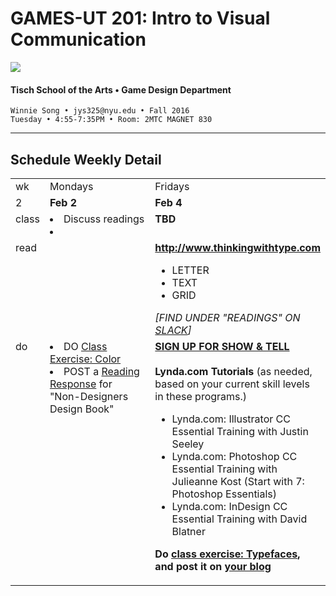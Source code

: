 # GAMES-UT 201: Intro to Visual Communication

![](http://www.fusionfilmfestival.com/wp-content/uploads/2013/01/tisch-logo-left.png)

#### Tisch School of the Arts • Game Design Department

    Winnie Song • jys325@nyu.edu • Fall 2016
    Tuesday • 4:55-7:35PM • Room: 2MTC MAGNET 830

---

## Schedule Weekly Detail

<table>
<tr>
<td>wk</td>
<td>Mondays</td>
<td>Fridays</td>
</tr>
<!-- dates -->
<tr>
  <td valign="top">2</td>
  <td valign="top"><strong>Feb 2</strong></td>
  <td valign="top"><strong>Feb 4</strong></td>
</tr>
<!-- class -->
<tr>
  <td valign="top">class</td>
  <td valign="top" width="48%">
  <li> Discuss readings
  <li> 
  </td>
  <td valign="top" width="48%"><strong>TBD</strong>
  </td>
</tr>

<!-- homework -->
<tr>
  <td valign="top">read</td>
  <td>
  </td>
  
  <td valign="top"><strong><a href="http://www.thinkingwithtype.com" target="_blank">http://www.thinkingwithtype.com</a></strong>
    <ul> 
    <li>LETTER
    <LI>TEXT
    <LI>GRID
    </UL>
    <I>[FIND UNDER "READINGS" ON <a href="vfs16c.slack.com">SLACK</a>]</I></td>
</tr>

<!-- do -->
<tr>
  <td valign="top">do</td>
  <td valign="top">
    <li>DO <a href="../class_exercises/dm1123_class_exercise_color.md">Class Exercise: Color</a></li>
  <li> POST a <a href="..projects/dm1123_vfs_reading_responses.md">Reading Response</a> for "Non-Designers Design Book"
  </td>
  <td valign="top"><strong>
  <strong><a href="../signups.md">SIGN UP FOR SHOW & TELL</a></strong>
  <br><Br>
  Lynda.com Tutorials</strong> (as needed, based on your current skill levels in these programs.)
  <ul>
  <li>Lynda.com: Illustrator CC Essential Training with Justin Seeley</li>
  <li>Lynda.com: Photoshop CC Essential Training with Julieanne Kost (Start with 7: Photoshop Essentials)</li>
  <li>Lynda.com: InDesign CC Essential Training with David Blatner</li>
  </ul>
  <p><strong>Do <a href="../class_exercises/dm1123_class_exercise_typefaces.md" target="_blank">class exercise: Typefaces</a>, and post it on <a href="../projects/dm1123_vfs_blog.md">your blog</a></strong></p></td>

</tr>
</table>









